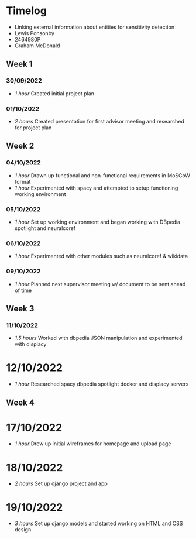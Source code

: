 # Timelog

* Linking external information about entities for sensitivity detection
* Lewis Ponsonby
* 2464980P
* Graham McDonald

## Week 1

### 30/09/2022

* *1 hour* Created initial project plan

### 01/10/2022

* *2 hours* Created presentation for first advisor meeting and researched for project plan

## Week 2

### 04/10/2022
* *1 hour* Drawn up functional and non-functional requirements in MoSCoW format
* *1 hour* Experimented with spacy and attempted to setup functioning working environment

### 05/10/2022
* *1 hour* Set up working environment and began working with DBpedia spotlight and neuralcoref

### 06/10/2022
* *1 hour* Experimented with other modules such as neuralcoref & wikidata

### 09/10/2022
* *1 hour* Planned next supervisor meeting w/ document to be sent ahead of time

## Week 3

### 11/10/2022
* *1.5 hours* Worked with dbpedia JSON manipulation and experimented with displacy

# 12/10/2022
* *1 hour* Researched spacy dbpedia spotlight docker and displacy servers

## Week 4

# 17/10/2022
* *1 hour* Drew up initial wireframes for homepage and upload page

# 18/10/2022
* *2 hours* Set up django project and app

# 19/10/2022
* *3 hours* Set up django models and started working on HTML and CSS design



